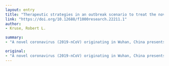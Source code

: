 ```yaml
---
layout: entry
title: "Therapeutic strategies in an outbreak scenario to treat the novel coronavirus originating in Wuhan, China"
link: "https://doi.org/10.12688/f1000research.22211.1"
author:
- Kruse, Robert L.

summary:
- "A novel coronavirus (2019-nCoV) originating in Wuhan, China presents a potential respiratory viral pandemic to the world population. Current efforts are focused on containment and quarantine of infected individuals. There exists today no therapy to treat the outbreak upon infection."

original:
- "A novel coronavirus (2019-nCoV) originating in Wuhan, China presents a potential respiratory viral pandemic to the world population. Current efforts are focused on containment and quarantine of infected individuals. Ultimately, the outbreak could be controlled with a protective vaccine to prevent 2019-nCoV infection. While vaccine research should be pursued intensely, there exists today no therapy to treat 2019-nCoV upon infection, despite an urgent need to find options to help these patients and preclude potential death. Herein, I review the potential options to treat 2019-nCoV in patients, with an emphasis on the necessity for speed and timeliness in developing new and effective therapies in this outbreak. I consider the options of drug repurposing, developing neutralizing monoclonal antibody therapy, and an oligonucleotide strategy targeting the viral RNA genome, emphasizing the promise and pitfalls of these approaches. Finally, I advocate for the fastest strategy to develop a treatment now, which could be resistant to any mutations the virus may have in the future. The proposal is a biologic that blocks 2019-nCoV entry using a soluble version of the viral receptor, angiotensin-converting enzyme 2 (ACE2), fused to an immunoglobulin Fc domain, providing a neutralizing antibody with maximal breath to avoid any viral escape, while also helping to recruit the immune system to build lasting immunity. The sequence of the ACE2-Fc protein is provided to investigators, allowing its possible use in recombinant protein expression systems to start producing drug today to treat patients under compassionate use, while formal clinical trials are later undertaken. Such a treatment could help infected patients before a protective vaccine is developed and widely available in the coming months to year(s)."
---
```



